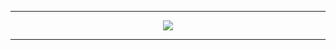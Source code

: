 
* * *

<p align="center">
  <a href="https://wakatime.com/@vlkorsakov">
    <img src="https://wakatime.com/badge/user/1f6d971e-29ac-4a87-b1b7-e36d5e729cb2.svg">
  </a>
</p>

* * * 
